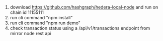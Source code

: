 1. download https://github.com/hashgraph/hedera-local-node and run on chain id 11155111
2. run cli command "npm install"
3. run cli command "npm run demo"
4. check transaction status using a /api/v1/transactions endpoint from mirror node rest api
